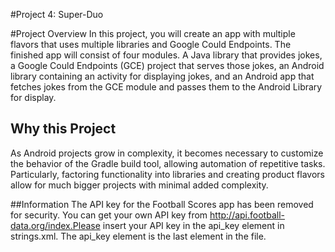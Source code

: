 #Project 4: Super-Duo

#Project Overview
In this project, you will create an app with multiple flavors that uses multiple libraries and Google Could Endpoints. The finished app will consist of four modules. A Java library that provides jokes, a Google Could Endpoints (GCE) project that serves those jokes, an Android library containing an activity for displaying jokes, and an Android app that fetches jokes from the GCE module and passes them to the Android Library for display.

## Why this Project
As Android projects grow in complexity, it becomes necessary to customize the behavior of the Gradle build tool, allowing automation of repetitive tasks. Particularly, factoring functionality into libraries and creating product flavors allow for much bigger projects with minimal added complexity.

##Information
The API key for the Football Scores app has been removed for security. You can get your own API key from http://api.football-data.org/index.Please insert your API key in the api_key element in strings.xml. The api_key element is the last element in the file.
